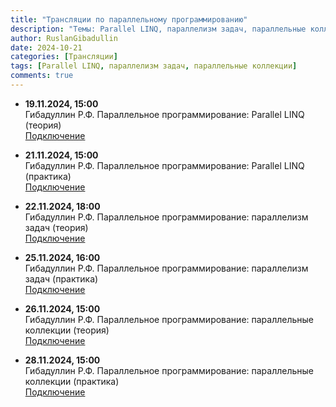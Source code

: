 ```yaml
---
title: "Трансляции по параллельному программированию"
description: "Темы: Parallel LINQ, параллелизм задач, параллельные коллекции."
author: RuslanGibadullin
date: 2024-10-21
categories: [Трансляции]
tags: [Parallel LINQ, параллелизм задач, параллельные коллекции]
comments: true
---
```


- **19.11.2024, 15:00**  
  Гибадуллин Р.Ф. Параллельное программирование: Parallel LINQ (теория)  
  [Подключение](https://my.mts-link.ru/j/111673973/1340246619)

- **21.11.2024, 15:00**  
  Гибадуллин Р.Ф. Параллельное программирование: Parallel LINQ (практика)  
  [Подключение](https://my.mts-link.ru/j/111673973/1719196572)

- **22.11.2024, 18:00**  
  Гибадуллин Р.Ф. Параллельное программирование: параллелизм задач (теория)  
  [Подключение](https://my.mts-link.ru/j/111673973/626458036)

- **25.11.2024, 16:00**  
  Гибадуллин Р.Ф. Параллельное программирование: параллелизм задач (практика)  
  [Подключение](https://my.mts-link.ru/j/111673973/228664618)

- **26.11.2024, 15:00**  
  Гибадуллин Р.Ф. Параллельное программирование: параллельные коллекции (теория)  
  [Подключение](https://my.mts-link.ru/j/111673973/678394427)

- **28.11.2024, 15:00**  
  Гибадуллин Р.Ф. Параллельное программирование: параллельные коллекции (практика)  
  [Подключение](https://my.mts-link.ru/j/111673973/1096895532)